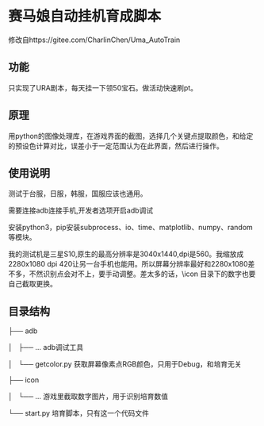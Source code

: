 # 赛马娘自动挂机育成脚本

修改自https://gitee.com/CharlinChen/Uma_AutoTrain

## 功能
只实现了URA剧本，每天挂一下领50宝石。做活动快速刷pt。

## 原理
用python的图像处理库，在游戏界面的截图，选择几个关键点提取颜色，和给定的预设色计算对比，误差小于一定范围认为在此界面，然后进行操作。

## 使用说明
测试于台服，日服，韩服，国服应该也通用。

需要连接adb连接手机,开发者选项开启adb调试

安装python3，pip安装subprocess、io、time、matplotlib、numpy、random等模块。

我的测试机是三星S10,原生的最高分辨率是3040x1440,dpi是560。我缩放成2280x1080 dpi 420让另一台手机也能用。所以屏幕分辨率最好和2280x1080差不多，不然识别点会对不上，要手动调整。差太多的话，\icon 目录下的数字也要自己截取更换。

## 目录结构

├── adb

│   ├── ... adb调试工具

│   └── getcolor.py 获取屏幕像素点RGB颜色，只用于Debug，和培育无关

├── icon 

│   └── ... 游戏里截取数字图片，用于识别培育数值

└── start.py 培育脚本，只有这一个代码文件
